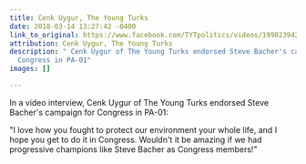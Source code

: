 ```yaml
---
title: Cenk Uygur, The Young Turks
date: 2018-03-14 13:27:42 -0400
link_to_original: https://www.facebook.com/TYTpolitics/videos/1990239427890429/
attribution: Cenk Uygur, The Young Turks
description: " Cenk Uygur of The Young Turks endorsed Steve Bacher's campaign for
  Congress in PA-01"
images: []

---
```

In a video interview, Cenk Uygur of The Young Turks endorsed Steve Bacher's campaign for Congress in PA-01:

"I love how you fought to protect our environment your whole life, and I hope you get to do it in Congress. Wouldn't it be amazing if we had progressive champions like Steve Bacher as Congress members!"